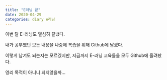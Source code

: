 ```yaml
---
title: "E러닝 끝"
date: 2020-04-29
categories: diary e러닝
---
```


이번 달 E-러닝도 열심히 끝냈다.

내가 공부했던 모든 내용을 나중에 복습을 위해 Github에 남겼다.

이렇게 남겨도 되는지는 모르겠지만, 지금까지 E-러닝 교육들을 모두 Github에 올려놨다.

영리 목적이 아니니 되지않을까...
